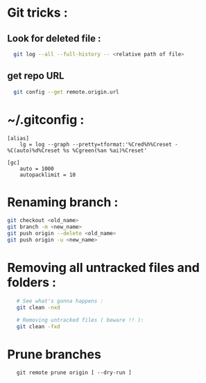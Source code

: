 # Git tricks : 

## Look for deleted file :

```bash
  git log --all --full-history -- <relative path of file>
```

## get repo URL

```bash
  git config --get remote.origin.url
```


# ~/.gitconfig :
```
[alias]
    lg = log --graph --pretty=tformat:'%Cred%h%Creset -%C(auto)%d%Creset %s %Cgreen(%an %ai)%Creset'

[gc]
    auto = 1000
    autopacklimit = 10
```

# Renaming branch :
```bash
git checkout <old_name>
git branch -m <new_name>
git push origin --delete <old_name>
git push origin -u <new_name>
```

# Removing all untracked files and folders : 

```bash
   # See what's gonna happens :
   git clean -nxd

   # Removing untracked files ( beware !! ): 
   git clean -fxd
```

# Prune branches

```
   git remote prune origin [ --dry-run ]
```
